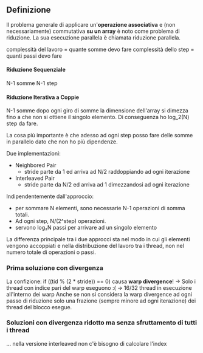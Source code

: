 ## Definizione
Il problema generale di applicare un'__operazione associativa__ e (non necessariamente) commutativa __su un array__ è noto come problema di riduzione. La sua esecuzione parallela è chiamata riduzione parallela.

complessità del lavoro = quante somme devo fare
complessità dello step = quanti passi devo fare

#### Riduzione Sequenziale
N-1 somme
N-1 step

#### Riduzione Iterativa a Coppie
N-1 somme
dopo ogni giro di somme la dimensione dell'array si dimezza fino a che non si ottiene il singolo elemento. Di conseguenza ho log_2(N) step da fare.

La cosa più importante è che adesso ad ogni step posso fare delle somme in parallelo dato che non ho più dipendenze.

Due implementazioni:
- Neighbored Pair
    - stride parte da 1 ed arriva ad N/2 raddoppiando ad ogni iterazione
- Interleaved Pair
    - stride parte da N/2 ed arriva ad 1 dimezzandosi ad ogni iterazione

Indipendentemente dall'approccio:
- per sommare N elementi, sono necessarie N-1 operazioni di somma totali.
- Ad ogni step, N/(2^step) operazioni.
- servono log₂N passi per arrivare ad un singolo elemento

La differenza principale tra i due approcci sta nel modo in cui gli elementi vengono accoppiati e nella distribuzione del lavoro tra i thread, non nel numero totale di operazioni o passi.

### Prima soluzione con divergenza
La confizione: if ((tid % (2 * stride)) == 0) causa __warp divergence__!
    -> Solo i thread con indice pari del warp eseguono :(
    -> 16/32 thread in esecuzione all'interno dei warp
Anche se non si considera la warp divergence ad ogni passo di riduzione solo una frazione (sempre minore ad ogni iterazione) dei thread del blocco esegue.

### Soluzioni con divergenza ridotto ma senza sfruttamento di tutti i thread
...
nella versione interleaved non c'è bisogno di calcolare l'index
